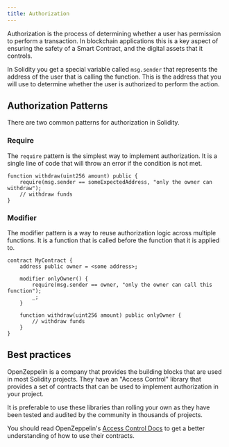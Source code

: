 ```yaml
---
title: Authorization
---
```


Authorization is the process of determining whether a user has permission to perform a transaction.
In blockchain applications this is a key aspect of ensuring the safety of a Smart Contract, and the digital assets that
it controls.

In Solidity you get a special variable called `msg.sender` that represents the address of the user that is calling the function.
This is the address that you will use to determine whether the user is authorized to perform the action.

## Authorization Patterns

There are two common patterns for authorization in Solidity.

### Require

The `require` pattern is the simplest way to implement authorization. It is a single line of code that will throw an error if the condition is not met.

```solidity
function withdraw(uint256 amount) public {
    require(msg.sender == someExpectedAddress, "only the owner can withdraw");
    // withdraw funds
}
```

### Modifier

The modifier pattern is a way to reuse authorization logic across multiple functions. It is a function that is called before the function that it is applied to.

```solidity
contract MyContract {
    address public owner = <some address>;

    modifier onlyOwner() {
        require(msg.sender == owner, "only the owner can call this function");
        _;
    }

    function withdraw(uint256 amount) public onlyOwner {
        // withdraw funds
    }
}
```

## Best practices

OpenZeppelin is a company that provides the building blocks that are used in most Solidity projects. They have an
"Access Control" library that provides a set of contracts that can be used to implement authorization in your project.

It is preferable to use these libraries than rolling your own as they have been tested and audited by the community
in thousands of projects.

You should read OpenZeppelin's [Access Control Docs](https://docs.openzeppelin.com/contracts/4.x/access-control) to
get a better understanding of how to use their contracts.


